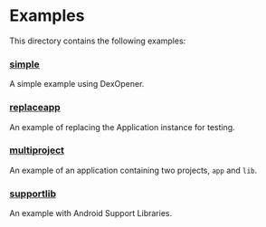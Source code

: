 # Examples

This directory contains the following examples:

### [simple](simple)

A simple example using DexOpener.

### [replaceapp](replaceapp)

An example of replacing the Application instance for testing.

### [multiproject](multiproject)

An example of an application containing two projects, `app` and `lib`.

### [supportlib](supportlib)

An example with Android Support Libraries.
